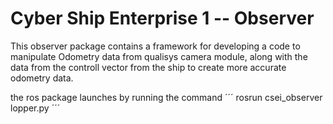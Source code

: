 # Cyber Ship Enterprise 1 -- Observer

This observer package contains a framework for developing a code to manipulate Odometry data from qualisys camera module, 
along with the data from the controll vector from the ship to create more accurate odometry data.

the ros package launches by running the command
´´´
rosrun csei_observer lopper.py
´´´